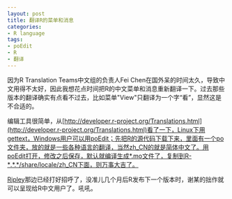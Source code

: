 ```yaml
---
layout: post
title: 翻译R的菜单和消息
categories:
- R language
tags:
- poEdit
- R
- 翻译
---
```


因为R Translation Teams中文组的负责人Fei Chen在国外呆的时间太久，导致中文用得不太好，因此我想花点时间把R的中文菜单和消息重新翻译一下。过去那些版本的翻译确实有点看不过去，比如菜单"View"只翻译为一个字“看”，显然这是不合适的。

编辑工具很简单，从[http://developer.r-project.org/Translations.html](http://developer.r-project.org/Translations.html)看了一下，Linux下用gettext，Windows用户可以用poEdit；先把R的源代码下载下来，里面有一个po文件夹，放的就是一些各种语言的翻译，当然zh_CN的就是简体中文了。用poEdit打开，修改之后保存，默认就编译生成*.mo文件了，复制到R-*.*.*/share/locale/zh_CN下面，则万事大吉了。

[Ripley](http://www.stats.ox.ac.uk/~ripley/)那边已经打好招呼了，没准儿几个月后R发布下一个版本时，谢某的拙作就可以呈现给R中文用户了。吼吼。

